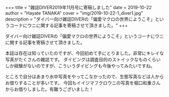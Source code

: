+++
title = "雑誌DIVER2019年11月号に寄稿しました"
date = 2019-10-22
author = "Hayate TANAKA"
cover = "img/2019-10-22-1_diver1.jpg"
description = "ダイバー向け雑誌DIVERの「偏愛マクロの世界にようこそ」というコーナにウニに関する記事を寄稿させて頂きました。"
+++

ダイバー向け雑誌DIVERの「偏愛マクロの世界にようこそ」というコーナにウニに関する記事を寄稿させて頂きました。

本誌は存在は知っていたのですが、今回初めて手にとりました。非常にキレイな写真がたくさんの雑誌です。
ダイビングは調査目的のストイックなものくらいしか経験がないのですが、こういうダイビングも今後やってみたいですね。

ところで自分はあまり水中写真をやってこなかったので、生態写真などは人からお借りすることが多いです。
今回もイイジマフクロウニの写真を堀口和重さんからお借りしました。有難うございました！
